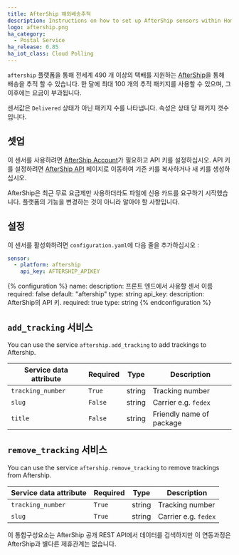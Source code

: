```yaml
---
title: AfterShip 해외배송추적
description: Instructions on how to set up AfterShip sensors within Home Assistant.
logo: aftership.png
ha_category:
  - Postal Service
ha_release: 0.85
ha_iot_class: Cloud Polling
---
```


`aftership` 플랫폼을 통해 전세계 490 개 이상의 택배를 지원하는 [AfterShip](https://www.aftership.com)을 통해 배송을 추적 할 수 있습니다. 한 달에 최대 100 개의 추적 패키지를 사용할 수 있으며, 그 이후에는 요금이 부과됩니다.

센서값은 `Delivered` 상태가 아닌 패키지 수를 나타냅니다. 속성은 상태 당 패키지 갯수입니다.

## 셋업

이 센서를 사용하려면 [AfterShip Account](https://accounts.aftership.com/register)가 필요하고 API 키를 설정하십시오. API 키를 설정하려면 [AfterShip API](https://accounts.aftership.com/register) 페이지로 이동하여 기존 키를 복사하거나 새 키를 생성하십시오.

<div class='note info'>
AfterShip은 최근 무료 요금제만 사용하더라도 파일에 신용 카드를 요구하기 시작했습니다. 플랫폼의 기능을 변경하는 것이 아니라 알아야 할 사항입니다.
</div>

## 설정

이 센서를 활성화하려면 `configuration.yaml`에 다음 줄을 추가하십시오 :

```yaml
sensor:
  - platform: aftership
    api_key: AFTERSHIP_APIKEY
```

{% configuration %}
name:
  description: 프론트 엔드에서 사용할 센서 이름
  required: false
  default: "aftership"
  type: string
api_key:
  description: AfterShip의 API 키.
  required: true
  type: string
{% endconfiguration %}

## `add_tracking` 서비스

 You can use the service `aftership.add_tracking` to add trackings to Aftership.

| Service data attribute | Required | Type | Description |
| ---------------------- | -------- | -------- | ----------- |
| `tracking_number` | `True` | string | Tracking number
| `slug` | `False` | string | Carrier e.g. `fedex`
| `title` | `False` | string | Friendly name of package

## `remove_tracking` 서비스

 You can use the service `aftership.remove_tracking` to remove trackings from Aftership.

| Service data attribute | Required | Type | Description |
| ---------------------- | -------- | -------- | ----------- |
| `tracking_number` | `True` | string | Tracking number
| `slug` | `True` | string | Carrier e.g. `fedex`

<div class='note info'>
이 통합구성요소는 AfterShip 공개 REST API에서 데이터를 검색하지만 이 연동과정은 AfterShip과 별다른 제휴관계는 없습니다.
</div>

